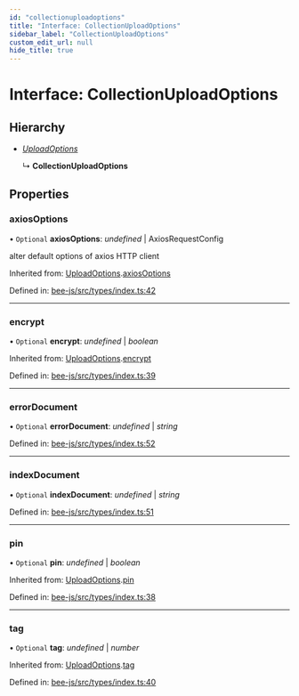```yaml
---
id: "collectionuploadoptions"
title: "Interface: CollectionUploadOptions"
sidebar_label: "CollectionUploadOptions"
custom_edit_url: null
hide_title: true
---
```


# Interface: CollectionUploadOptions

## Hierarchy

* [*UploadOptions*](uploadoptions.md)

  ↳ **CollectionUploadOptions**

## Properties

### axiosOptions

• `Optional` **axiosOptions**: *undefined* \| AxiosRequestConfig

alter default options of axios HTTP client

Inherited from: [UploadOptions](uploadoptions.md).[axiosOptions](uploadoptions.md#axiosoptions)

Defined in: [bee-js/src/types/index.ts:42](https://github.com/ethersphere/bee-js/blob/7260ee1/src/types/index.ts#L42)

___

### encrypt

• `Optional` **encrypt**: *undefined* \| *boolean*

Inherited from: [UploadOptions](uploadoptions.md).[encrypt](uploadoptions.md#encrypt)

Defined in: [bee-js/src/types/index.ts:39](https://github.com/ethersphere/bee-js/blob/7260ee1/src/types/index.ts#L39)

___

### errorDocument

• `Optional` **errorDocument**: *undefined* \| *string*

Defined in: [bee-js/src/types/index.ts:52](https://github.com/ethersphere/bee-js/blob/7260ee1/src/types/index.ts#L52)

___

### indexDocument

• `Optional` **indexDocument**: *undefined* \| *string*

Defined in: [bee-js/src/types/index.ts:51](https://github.com/ethersphere/bee-js/blob/7260ee1/src/types/index.ts#L51)

___

### pin

• `Optional` **pin**: *undefined* \| *boolean*

Inherited from: [UploadOptions](uploadoptions.md).[pin](uploadoptions.md#pin)

Defined in: [bee-js/src/types/index.ts:38](https://github.com/ethersphere/bee-js/blob/7260ee1/src/types/index.ts#L38)

___

### tag

• `Optional` **tag**: *undefined* \| *number*

Inherited from: [UploadOptions](uploadoptions.md).[tag](uploadoptions.md#tag)

Defined in: [bee-js/src/types/index.ts:40](https://github.com/ethersphere/bee-js/blob/7260ee1/src/types/index.ts#L40)
